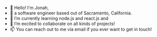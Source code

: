 - 👋 Hello! I'm Jonah,
- 👀 a software engineer based out of Sacramento, California.
- 🌱 I’m currently learning node.js and react.js and
- 💞️ I’m excited to collaborate on all kinds of projects!
- 📫 You can reach out to me via email if you ever want to get in touch!

<!---
devbyjonah/devbyjonah is a ✨ special ✨ repository because its `README.md` (this file) appears on your GitHub profile.
You can click the Preview link to take a look at your changes.
--->
